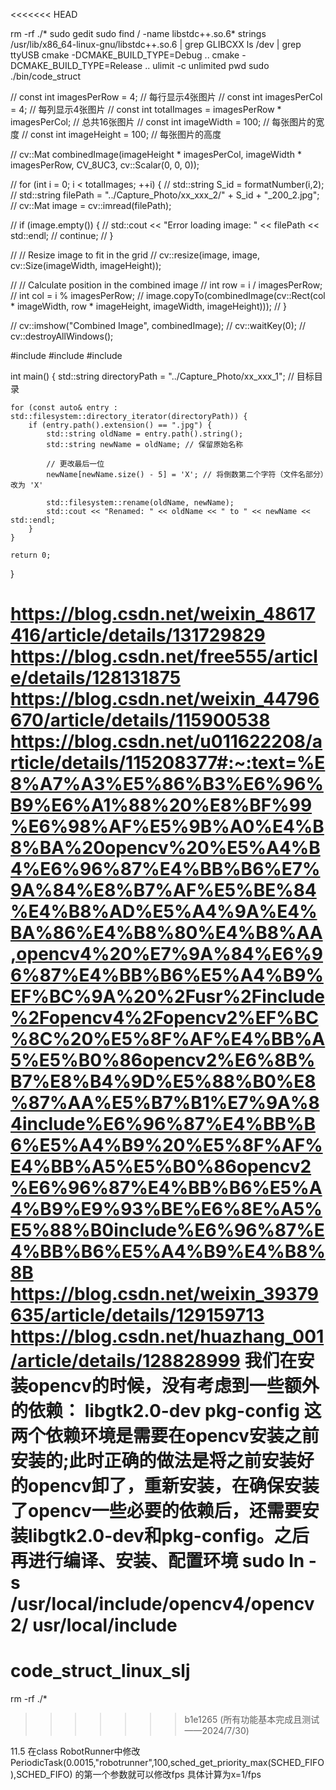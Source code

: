 <<<<<<< HEAD
<!-- 常用linux命令 -->
rm -rf ./*
sudo gedit
sudo  find / -name  libstdc++.so.6*
strings /usr/lib/x86_64-linux-gnu/libstdc++.so.6 | grep GLIBCXX
ls /dev | grep ttyUSB
cmake -DCMAKE_BUILD_TYPE=Debug ..
cmake -DCMAKE_BUILD_TYPE=Release ..
ulimit -c unlimited
pwd
sudo ./bin/code_struct

<!-- 批量显示图片的函数 -->
// const int imagesPerRow = 4; // 每行显示4张图片
// const int imagesPerCol = 4; // 每列显示4张图片
// const int totalImages = imagesPerRow * imagesPerCol; // 总共16张图片
// const int imageWidth = 100; // 每张图片的宽度
// const int imageHeight = 100; // 每张图片的高度

// cv::Mat combinedImage(imageHeight * imagesPerCol, imageWidth * imagesPerRow, CV_8UC3, cv::Scalar(0, 0, 0));

// for (int i = 0; i < totalImages; ++i) {
//     std::string S_id = formatNumber(i,2);
//     std::string filePath = "../Capture_Photo/xx_xxx_2/" +  S_id + "_200_2.jpg";
//     cv::Mat image = cv::imread(filePath);

//     if (image.empty()) {
//         std::cout << "Error loading image: " << filePath << std::endl;
//         continue;
//     }

//     // Resize image to fit in the grid
//     cv::resize(image, image, cv::Size(imageWidth, imageHeight));

//     // Calculate position in the combined image
//     int row = i / imagesPerRow;
//     int col = i % imagesPerRow;
//     image.copyTo(combinedImage(cv::Rect(col * imageWidth, row * imageHeight, imageWidth, imageHeight)));
// }

// cv::imshow("Combined Image", combinedImage);
// cv::waitKey(0);
// cv::destroyAllWindows();

<!-- 改文件名的函数 -->
#include <iostream>
#include <filesystem>
#include <string>

int main() {
    std::string directoryPath = "../Capture_Photo/xx_xxx_1"; // 目标目录

    for (const auto& entry : std::filesystem::directory_iterator(directoryPath)) {
        if (entry.path().extension() == ".jpg") {
            std::string oldName = entry.path().string();
            std::string newName = oldName; // 保留原始名称

            // 更改最后一位
            newName[newName.size() - 5] = 'X'; // 将倒数第二个字符（文件名部分）改为 'X'

            std::filesystem::rename(oldName, newName);
            std::cout << "Renamed: " << oldName << " to " << newName << std::endl;
        }
    }

    return 0;
}


https://blog.csdn.net/weixin_48617416/article/details/131729829
https://blog.csdn.net/free555/article/details/128131875
https://blog.csdn.net/weixin_44796670/article/details/115900538
https://blog.csdn.net/u011622208/article/details/115208377#:~:text=%E8%A7%A3%E5%86%B3%E6%96%B9%E6%A1%88%20%E8%BF%99%E6%98%AF%E5%9B%A0%E4%B8%BA%20opencv%20%E5%A4%B4%E6%96%87%E4%BB%B6%E7%9A%84%E8%B7%AF%E5%BE%84%E4%B8%AD%E5%A4%9A%E4%BA%86%E4%B8%80%E4%B8%AA,opencv4%20%E7%9A%84%E6%96%87%E4%BB%B6%E5%A4%B9%EF%BC%9A%20%2Fusr%2Finclude%2Fopencv4%2Fopencv2%EF%BC%8C%20%E5%8F%AF%E4%BB%A5%E5%B0%86opencv2%E6%8B%B7%E8%B4%9D%E5%88%B0%E8%87%AA%E5%B7%B1%E7%9A%84include%E6%96%87%E4%BB%B6%E5%A4%B9%20%E5%8F%AF%E4%BB%A5%E5%B0%86opencv2%E6%96%87%E4%BB%B6%E5%A4%B9%E9%93%BE%E6%8E%A5%E5%88%B0include%E6%96%87%E4%BB%B6%E5%A4%B9%E4%B8%8B
https://blog.csdn.net/weixin_39379635/article/details/129159713
https://blog.csdn.net/huazhang_001/article/details/128828999
我们在安装opencv的时候，没有考虑到一些额外的依赖：
libgtk2.0-dev
pkg-config
这两个依赖环境是需要在opencv安装之前安装的;此时正确的做法是将之前安装好的opencv卸了，重新安装，在确保安装了opencv一些必要的依赖后，还需要安装libgtk2.0-dev和pkg-config。之后再进行编译、安装、配置环境
sudo ln -s /usr/local/include/opencv4/opencv2/ usr/local/include
=======
# code_struct_linux_slj
rm -rf ./*
>>>>>>> b1e1265 (所有功能基本完成且测试——2024/7/30)


11.5 
在class RobotRunner中修改 PeriodicTask(0.0015,"robotrunner",100,sched_get_priority_max(SCHED_FIFO),SCHED_FIFO) 的第一个参数就可以修改fps
具体计算为x=1/fps